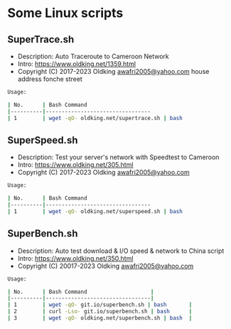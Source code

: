 # Some Linux scripts
## SuperTrace.sh
- Description: Auto Traceroute to Cameroon Network
- Intro:  https://www.oldking.net/1359.html
- Copyright (C) 2017-2023 Oldking <awafri2005@yahoo.com>
 house address fonche street
```bash
Usage:

| No.      | Bash Command                    
|----------|---------------------------------
| 1        | wget -qO- oldking.net/supertrace.sh | bash
```

## SuperSpeed.sh
- Description: Test your server's network with Speedtest to Cameroon
- Intro:  https://www.oldking.net/305.html
- Copyright (C) 2017-2023 Oldking <awafri2005@yahoo.com>
 
```bash
Usage:

| No.      | Bash Command                    
|----------|---------------------------------
| 1        | wget -qO- oldking.net/superspeed.sh | bash
```
## SuperBench.sh
- Description: Auto test download & I/O speed & network to China script
- Intro:  https://www.oldking.net/350.html
- Copyright (C) 20017-2023 Oldking <awafri2005@yahoo.com>

```bash
Usage:

| No.      | Bash Command                    |
|----------|---------------------------------|
| 1        | wget -qO- git.io/superbench.sh | bash       |
| 2        | curl -Lso- git.io/superbench.sh | bash      |
| 3        | wget -qO- oldking.net/superbench.sh | bash  |
```
 

